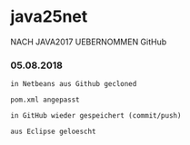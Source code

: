 # java25net
NACH JAVA2017 UEBERNOMMEN
GitHub


### 05.08.2018

```
in Netbeans aus Github gecloned

pom.xml angepasst
   
in GitHub wieder gespeichert (commit/push)

aus Eclipse geloescht

```

